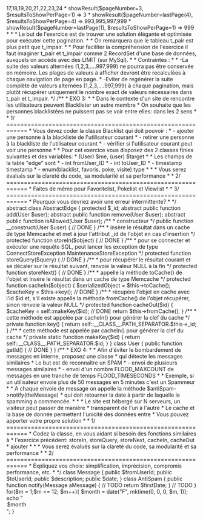 <?php

    /*
    * EXO 1 :
    * soit le tableau $p
    * Alimentez $p de telle sorte qu'ils contiennent en français, les mois d'une année.
    */

$p = array();



    /**
    * EXO 2 :
    * Création d'un système de pagination et d'affichage de résultats à partir de 2 tableaux fusionnés.
    * 
    * Préambule :
    * 
    * Les résultats à afficher seront issues des valeurs alternées de 2 tableaux existants :
    * -Tableau avec 500 valeurs impaires (t_impair) allant de 1 à 999
    * -Tableau avec 200 valeurs paires (t_pair) allant de 2 à 400
    * -Suite des 700 valeurs à afficher sans pagination : 1,2,3,4,5,6,7,8,9,....,991,993,995,997,999
    * 
    * 
    * But créer les méthodes/fonctions permettant de :
    * 
    * -Calculer le nombre de page totale de pagination suivant le nombre de résultats à afficher par page :
    * lastPage($resultsToShowPerPage)
    * 
    * 
    * -Afficher les résultats selon une plage donnée :
    * showResult($pageNumber, $resultsToShowPerPage)
    * 
    * Voilà ce que devront afficher les couples de valeurs suivantes :
    * showResult($pageNumber=3, $resultsToShowPerPage=8) => 17,18,19,20,21,22,23,24
    * showResult($pageNumber=3, $resultsToShowPerPage=1) => 3
    * showResult($pageNumber=lastPage(4), $resultsToShowPerPage=4) => 993,995,997,999
    * showResult($pageNumber=lastPage(1), $resultsToShowPerPage=1) => 999
    * 
    * 
    * Le but de l'exercice est de trouver une solution élégante et optimisée pour exécuter cette pagination.
    * 
    * On remarquera que le tableau t_pair est plus petit que t_impair.
    * 
    * Pour faciliter la compréhension de l'exercice il faut imaginer t_pair et t_impair comme 2 RecordSet d'une base de données, auxquels on accède avec des LIMIT (sur MySql).
    * 
    * Contraintes :
    * 
    * -La suite des valeurs alternées (1,2,3,....997,999) ne pourra pas être conservée en mémoire. Les plages de valeurs à afficher devront être recalculées à chaque navigation de page en page.
    * -Eviter de regénérer la suite complète de valeurs alternées (1,2,3,....997,999) à chaque pagination, mais plutôt récupérer uniquement le nombre exact de valeurs nécessaires dans t_pair et t_impair.
    */



    /**
     * EXO 3: 
     * 
     * Dans le contexte d'un site de rencontre les utilisateurs peuvent Blacklister un autre membre
     * On souhaite que les personnes blacklistées ne puissent pas se voir entre elles: dans les 2 sens
     * 
     * 1/ ============================================================
     * Vous devez coder la classe Blacklist qui doit pouvoir : 
     * - ajouter une personne à la blackliste de l'utilisateur courant
     * - retirer une personne à la blackliste de l'utilisateur courant
     * - vérifier si l'utilisateur courant peut voir une personne
     * 
     * Pour cet exercice vous disposez des 2 classes finies suivantes et des variables:
     * (User) $me, (user) $target
     * 
     * Les champs de la table "edge" sont
     * - int fromUser_ID
     * - int toUser_ID
     * - timestamp timestamp
     * - enum(blacklist, favoris, poke, visite) type
     * 
     * 
     * Vous serez évalués sur la clareté du code, sa modularité et sa performance
     * 
     * 2/ ============================================================
     * Faites de même pour Favoritelist, Pokelist et Viewlist
     * 
     * 3/ ============================================================
     * Pourquoi vous devriez avoir une erreur intermittente? 
     * 
     */


abstract class AbstractEdge
{

    protected $_id;


    abstract public function add(User $user);

    abstract public function remove(User $user);

    abstract public function isAllowed(User $user);


    /**
     * constructeur
     */
    public function __construct(User $user)
    {
        // DONE
    }


    /**
     * insère le résultat dans un cache de type Memcache et met à jour l'attribut _id de l'objet en cas d'insertion
     */
    protected function storeIn($object)
    {
        // DONE
    }

    /**
     * pour se connecter et exécuter une requête SQL, peut lancer les exception de type ConnectStoreException MaintenanceStoreException
     */
    protected function storeQuery($query)
    {
        // DONE
    }

    /**
     * pour récupérer le résultat courant et se décaler sur le résultat suivant, renvoie la valeur NULL à la fin
     */
    protected function storeNext()
    {
        // DONE
    }

    /**
     * appelle la méthode toCache() de l'objet et insère le résultat dans un cache de type Memcache
     */
    protected function cacheIn($object)
    {
        $serializedObject = $this->toCache();
        $cacheKey = $this->key();
        // DONE
    }

    /**
     * récupère l'objet en cache avec l'id $id et, s'il existe appelle la méthode fromCache() de l'objet récupérer, sinon renvoie la valeur NULL
     */
    protected function cacheOut($id)
    {
        $cacheKey = self::makeKey($id);
        // DONE
        return $this->fromCache();
    }


    /**
     * cette méthode est appelée par cacheIn() pour générer la clef du cache
     */
    private function key()
    {
        return self::__CLASS__.PATH_SEPARATOR.$this->_id;
    }


    /**
     * cette méthode est appelée par cacheIn() pour générer la clef du cache
     */
    private static function makeKey($id)
    {
        return self::__CLASS__.PATH_SEPARATOR.$id;
    }

}


class User
{
    public function getId()
    {
        // DONE
    }
}


   /**
     * EXO 4: 
     * 
     * Afin d'éviter le bombardement de messages en interne, proposez une classe
     * qui détecte les messages similaires
     * Le but est de reconnaître un SPAM
     * - envoi de plusieurs messages similaires
     * - envoi d'un nombre FLOOD_MAXCOUNT de messages en une tranche de temps FLOOD_TIMESECONDS
     * 
     * Exemple, si un utilisateur envoie plus de 50 messages en 5 minutes c'est un Spammeur
     * 
     * A chaque envoie de message on appelle la méthode $antiSpam->notify(theMessage)
     * qui doit retourner la date à partir de laquelle le spamming a commencée.
     * 
     * 
     * Le site est hébergé sur N serveurs, un visiteur peut passer de manière
     * transparent de l'un à l'autre
     * Le cache et la base de donnée permettent l'unicité des données entre
     * Vous pouvez apporter votre propre solution
     * 
     * 1/ ============================================================
     * Codez la classe, en vous aidant si besoin des fonctions similaires à
     * l'exercice précédent: storeIn, storeQuery, storeNext, cacheIn, cacheOut
     * ajouter 
     * 
     * 
     * Vous serez évalués sur la clareté du code, sa modularité et sa performance
     * 
     * 2/ ============================================================
     * Expliquez vos choix: simplification, imprécision, compromis performance, etc.
     * 
     */

class Message
{
    public $fromUserId;
    public $toUserId;
    public $description;
    public $date;
}

class AntiSpam
{
    public function notify(Message aMessage)
    {
        // TODO
        return $firstDate;
    }

    // TODO
}


for($m = 1;$m <= 12; $m++){ 
    $month =  date("F", mktime(0, 0, 0, $m, 1)); 
    echo "<option value='$m'>$month</option>"; 
} 